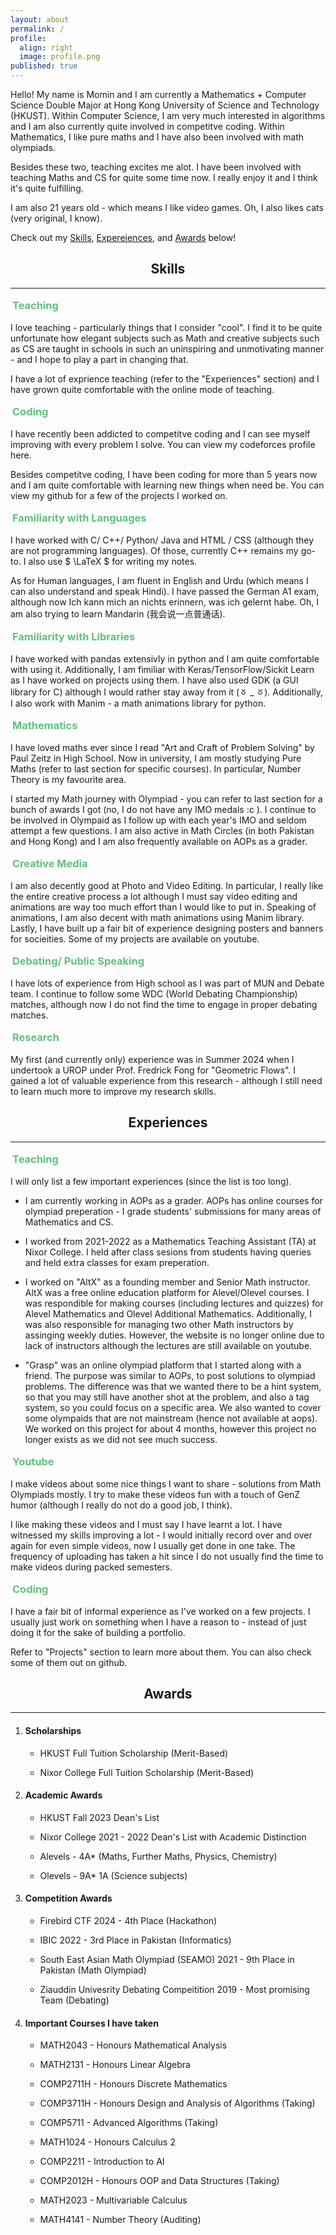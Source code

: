 ```yaml
---
layout: about
permalink: /
profile:
  align: right
  image: profile.png
published: true
---
```


Hello! My name is Momin and I am currently a Mathematics + Computer Science Double Major at Hong Kong University of Science and Technology (HKUST). Within Computer Science, I am very much interested in algorithms and I am also currently quite involved in competitve coding. Within Mathematics, I like pure maths and I have also been involved with math olympiads.

Besides these two, teaching excites me alot. I have been involved with teaching Maths and CS for quite some time now. I really enjoy it and I think it's quite fulfilling. 

I am also 21 years old - which means I like video games. Oh, I also likes cats (very original, I know).

Check out my [Skills](#skills), [Expereiences](#exp), and [Awards](#awards) below!

<div style="text-align: center;">
  <h2 id="skills">Skills</h2>
</div>

***
<div style="display: inline-block; padding: 3px; border: 1px; color: #60c17d ; border-radius: 1px;">
  <h3 style="margin: 0;">Teaching</h4>
</div>

  I love teaching - particularly things that I consider "cool". I find it to be quite unfortunate how elegant subjects such as Math and creative subjects such as CS are taught in schools in such an uninspiring and unmotivating manner - and I hope to play a part in changing that. 

  I have a lot of exprience teaching (refer to the "Experiences" section) and I have grown quite comfortable with the online mode of teaching. 

<div style="display: inline-block; padding: 3px; border: 1px; color: #60c17d ; border-radius: 1px;">
  <h3 style="margin: 0;">Coding</h4>
</div>

  I have recently been addicted to competitve coding and I can see myself improving with every problem I solve. You can view my codeforces profile here.

  Besides competitve coding, I have been coding for more than 5 years now and I am quite comfortable with learning new things when need be. You can view my github for a few of the projects I worked on. 

<div style="display: inline-block; padding: 3px; border: 1px; color: #60c17d ; border-radius: 1px;">
  <h3 style="margin: 0;">Familiarity with Languages</h4>
</div>

  I have worked with C/ C++/ Python/ Java and HTML / CSS (although they are not programming languages). Of those, currently C++ remains my go-to. I also use $ \LaTeX $ for writing my notes.  

  As for Human languages, I am fluent in English and Urdu (which means I can also understand and speak Hindi). I have passed the German A1 exam, although now Ich kann mich an nichts erinnern, was ich gelernt habe. Oh, I am also trying to learn Mandarin (我会说一点普通话).

<div style="display: inline-block; padding: 3px; border: 1px; color: #60c17d ; border-radius: 1px;">
  <h3 style="margin: 0;">Familiarity with Libraries</h4>
</div>

  I have worked with pandas extensivly in python and I am quite comfortable with using it. Additionally, I am fimiliar with Keras/TensorFlow/Sickit Learn as I have worked on projects using them. I have also used GDK (a GUI library for C) although I would rather stay away from it (ㆆ _ ㆆ). Additionally, I also work with Manim - a math animations library for python. 

<div style="display: inline-block; padding: 3px; border: 1px; color: #60c17d ; border-radius: 1px;">
  <h3 style="margin: 0;">Mathematics </h4>
</div>

  I have loved maths ever since I read "Art and Craft of Problem Solving" by Paul Zeitz in High School. Now in university, I am mostly studying Pure Maths (refer to last section for specific courses). In particular, Number Theory is my favourite area.

  I started my Math journey with Olympiad - you can refer to last section for a bunch of awards I got (no, I do not have any IMO medals :c ). I continue to be involved in Olympaid as I follow up with each year's IMO and seldom attempt a few questions. I am also active in Math Circles (in both Pakistan and Hong Kong) and I am also frequently available on AOPs as a grader.  

<div style="display: inline-block; padding: 3px; border: 1px; color: #60c17d ; border-radius: 1px;">
  <h3 style="margin: 0;">Creative Media</h4>
</div>

  I am also decently good at Photo and Video Editing. In particular, I really like the entire creative process a lot although I must say video editing and animations are way too much effort than I would like to put in. Speaking of animations, I am also decent with math animations using Manim library. Lastly, I have built up a fair bit of experience designing posters and banners for socieities. Some of my projects are available on youtube. 

<div style="display: inline-block; padding: 3px; border: 1px; color: #60c17d ; border-radius: 1px;">
  <h3 style="margin: 0;">Debating/ Public Speaking</h4>
</div>

  I have lots of experience from High school as I was part of MUN and Debate team. I continue to follow some WDC (World Debating Championship) matches, although now I do not find the time to engage in proper debating matches.

<div style="display: inline-block; padding: 3px; border: 1px; color: #60c17d ; border-radius: 1px;">
  <h3 style="margin: 0;">Research</h4>
</div>

  My first (and currently only) experience was in Summer 2024 when I undertook a UROP under Prof. Fredrick Fong for "Geometric Flows". I gained a lot of valuable experience from this research - although I still need to learn much more to improve my research skills.

<div style="text-align: center;">
  <h2 id="exp">Experiences</h2>
</div>

***
<div style="display: inline-block; padding: 3px; border: 1px; color: #60c17d ; border-radius: 1px;">
  <h3 style="margin: 0;">Teaching</h4>
</div>

  I will only list a few important experiences (since the list is too long). 

  * I am currently working in AOPs as a grader. AOPs has online courses for olympiad preperation - I grade students' submissions for many areas of Mathematics and CS. 

  * I worked from 2021-2022 as a Mathematics Teaching Assistant (TA) at Nixor College. I held after class sesions from students having queries and held extra classes for exam preperation. 

  * I worked on "AltX" as a founding member and Senior Math instructor. AltX was a free online education platform for Alevel/Olevel courses. I was respondible for making courses (including lectures and quizzes) for Alevel Mathematics and Olevel Additional Mathematics. Additionally, I was also responsible for managing two other Math instructors by assinging weekly duties. However, the website is no longer online due to lack of instructors although the lectures are still available on youtube.

  * "Grasp" was an online olympiad platform that I started along with a friend. The purpose was similar to AOPs, to post solutions to olympiad problems. The difference was that we wanted there to be a hint system, so that you may still have another shot at the problem, and also a tag system, so you could focus on a specific area. We also wanted to cover some olympaids that are not mainstream (hence not available at aops). We worked on this project for about 4 months, however this project no longer exists as we did not see much success.

<div style="display: inline-block; padding: 3px; border: 1px; color: #60c17d ; border-radius: 1px;">
  <h3 style="margin: 0;">Youtube</h4>
</div>

  I make videos about some nice things I want to share - solutions from Math Olympiads mostly. I try to make these videos fun with a touch of GenZ humor (although I really do not do a good job, I think).

  I like making these videos and I must say I have learnt a lot. I have witnessed my skills improving a lot - I would initially record over and over again for even simple videos, now I usually get done in one take. The frequency of uploading has taken a hit since I do not usually find the time to make videos during packed semesters.

<div style="display: inline-block; padding: 3px; border: 1px; color: #60c17d ; border-radius: 1px;">
  <h3 style="margin: 0;">Coding</h4>
</div>

  I have a fair bit of informal experience as I've worked on a few projects. I usually just work on something when I have a reason to - instead of just doing it for the sake of building a portfolio. 

  Refer to "Projects" section to learn more about them. You can also check some of them out on github.

<div style="text-align: center;">
  <h2 id="awards">Awards</h2>
</div>


***
  1.  #### Scholarships

      * HKUST Full Tuition Scholarship (Merit-Based)

      * Nixor College Full Tuition Scholarship (Merit-Based)

  2. #### Academic Awards

      * HKUST Fall 2023 Dean's List
      
      * Nixor College 2021 - 2022 Dean's List with Academic Distinction

      * Alevels - 4A* (Maths, Further Maths, Physics, Chemistry)

      * Olevels - 9A* 1A (Science subjects)

  3. #### Competition Awards

      * Firebird CTF 2024 - 4th Place (Hackathon)

      * IBIC 2022 -  3rd Place in Pakistan (Informatics)

      * South East Asian Math Olympiad (SEAMO) 2021 - 9th Place in Pakistan (Math Olympiad)

      * Ziauddin Univesrity Debating Compeitition 2019 - Most promising Team (Debating)

  4. #### Important Courses I have taken
      * MATH2043 - Honours Mathematical Analysis

      * MATH2131 - Honours Linear Algebra

      * COMP2711H - Honours Discrete Mathematics

      * COMP3711H - Honours Design and Analysis of Algorithms (Taking)

      * COMP5711 - Advanced Algorithms (Taking)

      * MATH1024 - Honours Calculus 2

      * COMP2211 - Introduction to AI

      * COMP2012H - Honours OOP and Data Structures (Taking)

      * MATH2023 - Multivariable Calculus

      * MATH4141 - Number Theory (Auditing)